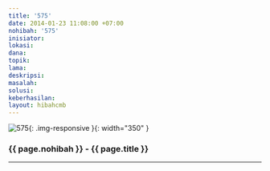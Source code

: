 ```yaml
---
title: '575'
date: 2014-01-23 11:08:00 +07:00
nohibah: '575'
inisiator:
lokasi:
dana:
topik:
lama:
deskripsi:
masalah:
solusi:
keberhasilan:
layout: hibahcmb
---
```


![575](/static/img/hibahcmb/575.png){: .img-responsive }{: width="350" }

### {{ page.nohibah }} - {{ page.title }}

---
